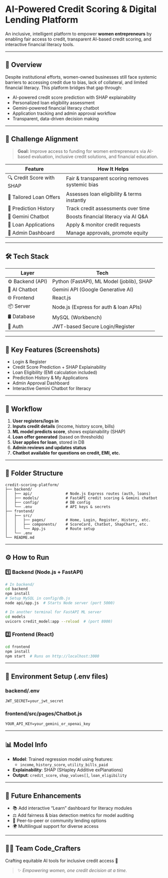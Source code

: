 # AI-Powered Credit Scoring & Digital Lending Platform

An inclusive, intelligent platform to empower **women entrepreneurs** by enabling fair access to credit, transparent AI-based credit scoring, and interactive financial literacy tools.

---

## 🚀 Overview

Despite institutional efforts, women-owned businesses still face systemic barriers to accessing credit due to bias, lack of collateral, and limited financial literacy. This platform bridges that gap through:

- AI-powered credit score prediction with SHAP explainability  
- Personalized loan eligibility assessment  
- Gemini-powered financial literacy chatbot  
- Application tracking and admin approval workflow  
- Transparent, data-driven decision making  

---

## 🎯 Challenge Alignment

> **Goal:** Improve access to funding for women entrepreneurs via AI-based evaluation, inclusive credit solutions, and financial education.

| Feature | How It Helps |
|--------|--------------|
| 🔍 Credit Score with SHAP | Fair & transparent scoring removes systemic bias |
| 🏦 Tailored Loan Offers | Assesses loan eligibility & terms instantly |
| 📜 Prediction History | Track credit assessments over time |
| 🧠 Gemini Chatbot | Boosts financial literacy via AI Q&A |
| 🧾 Loan Applications | Apply & monitor credit requests |
| 🔐 Admin Dashboard | Manage approvals, promote equity |

---

## 🛠️ Tech Stack

| Layer | Tech |
|------|------|
| ⚙️ Backend (API) | Python (FastAPI), ML Model (joblib), SHAP |
| 🧠 AI Chatbot | Gemini API (Google Generative AI) |
| 🌐 Frontend | React.js |
| 📦 Server | Node.js (Express for auth & loan APIs) |
| 🛢️ Database | MySQL (Workbench) |
| 🔐 Auth | JWT-based Secure Login/Register |

---

## 📸 Key Features (Screenshots)

- Login & Register  
- Credit Score Prediction + SHAP Explainability  
- Loan Eligibility (EMI calculation included)  
- Prediction History & My Applications  
- Admin Approval Dashboard  
- Interactive Gemini Chatbot for literacy  

---

## 🔁 Workflow

1. **User registers/logs in**  
2. **Inputs credit details** (income, history score, bills)  
3. **ML model predicts score**, shows explainability (SHAP)  
4. **Loan offer generated** (based on thresholds)  
5. **User applies for loan**, stored in DB  
6. **Admin reviews and updates status**  
7. **Chatbot available for questions on credit, EMI, etc.**

---

## 📁 Folder Structure

```
credit-scoring-platform/
├── backend/
│   ├── api/               # Node.js Express routes (auth, loans)
│   ├── models/            # FastAPI credit scoring & Gemini chatbot
│   ├── config/            # DB config
│   └── .env               # API keys & secrets
├── frontend/
│   ├── src/
│   │   ├── pages/         # Home, Login, Register, History, etc.
│   │   ├── components/    # ScoreCard, Chatbot, ShapChart, etc.
│   │   └── App.js         # Route setup
│   └── .env
└── README.md
```

---

## ⚙️ How to Run

### 1️⃣ Backend (Node.js + FastAPI)

```bash
# In backend/
cd backend
npm install
# Setup MySQL in config/db.js
node api/app.js  # Starts Node server (port 5000)

# In another terminal for FastAPI ML server
cd models
uvicorn credit_model:app --reload  # (port 8000)
```

### 2️⃣ Frontend (React)

```bash
cd frontend
npm install
npm start  # Runs on http://localhost:3000
```

---

## 🔐 Environment Setup (.env files)

### backend/.env

```env
JWT_SECRET=your_jwt_secret
```

### frontend/src/pages/Chatbot.js

```
YOUR_API_KEY=your_gemini_or_openai_key
```

---

## 📊 Model Info

- **Model**: Trained regression model using features:
  - `income`, `history_score`, `utility_bills_paid`
- **Explainability**: SHAP (SHapley Additive exPlanations)
- **Output**: `credit_score`, `shap_values[]`, `loan_eligibility`

---

## 📌 Future Enhancements

- 📚 Add interactive “Learn” dashboard for literacy modules  
- ⚖️ Add fairness & bias detection metrics for model auditing  
- 🤝 Peer-to-peer or community lending options  
- 🌍 Multilingual support for diverse access  

---

## 👩‍💻 Team Code_Crafters

Crafting equitable AI tools for inclusive credit access 🚀

> ✨ _Empowering women, one credit decision at a time._

